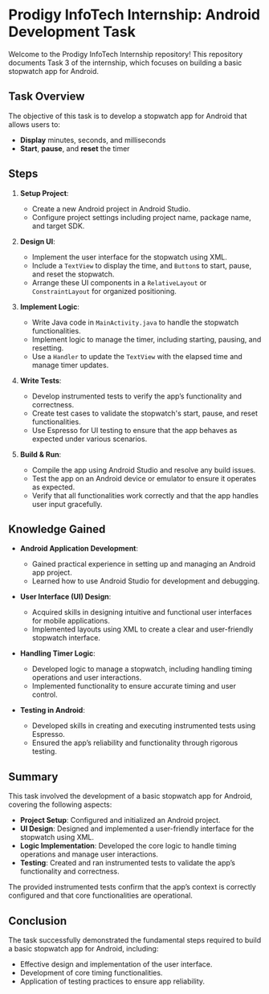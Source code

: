 

# Prodigy InfoTech Internship: Android Development Task

Welcome to the Prodigy InfoTech Internship repository! This repository documents Task 3 of the internship, which focuses on building a basic stopwatch app for Android.

## Task Overview

The objective of this task is to develop a stopwatch app for Android that allows users to:
- **Display** minutes, seconds, and milliseconds
- **Start**, **pause**, and **reset** the timer

## Steps

1. **Setup Project**:
   - Create a new Android project in Android Studio.
   - Configure project settings including project name, package name, and target SDK.

2. **Design UI**:
   - Implement the user interface for the stopwatch using XML.
   - Include a `TextView` to display the time, and `Button`s to start, pause, and reset the stopwatch.
   - Arrange these UI components in a `RelativeLayout` or `ConstraintLayout` for organized positioning.

3. **Implement Logic**:
   - Write Java code in `MainActivity.java` to handle the stopwatch functionalities.
   - Implement logic to manage the timer, including starting, pausing, and resetting.
   - Use a `Handler` to update the `TextView` with the elapsed time and manage timer updates.

4. **Write Tests**:
   - Develop instrumented tests to verify the app’s functionality and correctness.
   - Create test cases to validate the stopwatch's start, pause, and reset functionalities.
   - Use Espresso for UI testing to ensure that the app behaves as expected under various scenarios.

5. **Build & Run**:
   - Compile the app using Android Studio and resolve any build issues.
   - Test the app on an Android device or emulator to ensure it operates as expected.
   - Verify that all functionalities work correctly and that the app handles user input gracefully.

## Knowledge Gained

- **Android Application Development**:
  - Gained practical experience in setting up and managing an Android app project.
  - Learned how to use Android Studio for development and debugging.

- **User Interface (UI) Design**:
  - Acquired skills in designing intuitive and functional user interfaces for mobile applications.
  - Implemented layouts using XML to create a clear and user-friendly stopwatch interface.

- **Handling Timer Logic**:
  - Developed logic to manage a stopwatch, including handling timing operations and user interactions.
  - Implemented functionality to ensure accurate timing and user control.

- **Testing in Android**:
  - Developed skills in creating and executing instrumented tests using Espresso.
  - Ensured the app’s reliability and functionality through rigorous testing.

## Summary

This task involved the development of a basic stopwatch app for Android, covering the following aspects:
- **Project Setup**: Configured and initialized an Android project.
- **UI Design**: Designed and implemented a user-friendly interface for the stopwatch using XML.
- **Logic Implementation**: Developed the core logic to handle timing operations and manage user interactions.
- **Testing**: Created and ran instrumented tests to validate the app’s functionality and correctness.

The provided instrumented tests confirm that the app’s context is correctly configured and that core functionalities are operational.

## Conclusion

The task successfully demonstrated the fundamental steps required to build a basic stopwatch app for Android, including:
- Effective design and implementation of the user interface.
- Development of core timing functionalities.
- Application of testing practices to ensure app reliability.

